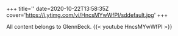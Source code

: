 +++
title=''
date=2020-10-22T13:58:35Z
cover='https://i.ytimg.com/vi/HncsMYwWfPI/sddefault.jpg'
+++

All content belongs to GlennBeck.
{{< youtube HncsMYwWfPI >}}
